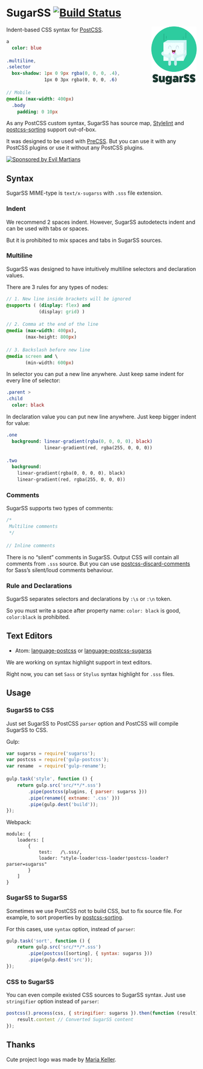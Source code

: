 # SugarSS [![Build Status][ci-img]][ci]

<img align="right" width="120" height="155"
     title="SugarSS logo by Maria Keller"
     src="logo.svg">

Indent-based CSS syntax for [PostCSS].

```sass
a
  color: blue

.multiline,
.selector
  box-shadow: 1px 0 9px rgba(0, 0, 0, .4),
              1px 0 3px rgba(0, 0, 0, .6)

// Mobile
@media (max-width: 400px)
  .body
    padding: 0 10px
```

As any PostCSS custom syntax, SugarSS has source map, [Stylelint]
and [postcss-sorting] support out-of-box.

It was designed to be used with [PreCSS]. But you can use it with any PostCSS
plugins or use it without any PostCSS plugins.

<a href="https://evilmartians.com/?utm_source=sugarss">
  <img src="https://evilmartians.com/badges/sponsored-by-evil-martians.svg"
       alt="Sponsored by Evil Martians" width="236" height="54">
</a>

[postcss-sorting]: https://github.com/hudochenkov/postcss-sorting
[Stylelint]:       http://stylelint.io/
[PostCSS]:         https://github.com/postcss/postcss
[PreCSS]:          https://github.com/jonathantneal/precss
[ci-img]:          https://img.shields.io/travis/postcss/sugarss.svg
[ci]:              https://travis-ci.org/postcss/sugarss

## Syntax

SugarSS MIME-type is `text/x-sugarss` with `.sss` file extension.

### Indent

We recommend 2 spaces indent. However, SugarSS autodetects indent
and can be used with tabs or spaces.

But it is prohibited to mix spaces and tabs in SugarSS sources.

### Multiline

SugarSS was designed to have intuitively multiline selectors and declaration
values.

There are 3 rules for any types of nodes:

```sass
// 1. New line inside brackets will be ignored
@supports ( (display: flex) and
            (display: grid) )

// 2. Comma at the end of the line
@media (max-width: 400px),
       (max-height: 800px)

// 3. Backslash before new line
@media screen and \
       (min-width: 600px)
```

In selector you can put a new line anywhere. Just keep same indent
for every line of selector:

```sass
.parent >
.child
  color: black
```

In declaration value you can put new line anywhere. Just keep bigger indent
for value:

```sass
.one
  background: linear-gradient(rgba(0, 0, 0, 0), black)
              linear-gradient(red, rgba(255, 0, 0, 0))

.two
  background:
    linear-gradient(rgba(0, 0, 0, 0), black)
    linear-gradient(red, rgba(255, 0, 0, 0))
```

### Comments

SugarSS supports two types of comments:

```sass
/*
 Multiline comments
 */

// Inline comments
```

There is no “silent” comments in SugarSS. Output CSS will contain all comments
from `.sss` source. But you can use [postcss-discard-comments]
for Sass’s silent/loud comments behaviour.

[postcss-discard-comments]: https://www.npmjs.com/package/postcss-discard-comments

### Rule and Declarations

SugarSS separates selectors and declarations by `:\s` or `:\n` token.

So you must write a space after property name: `color: black` is good,
`color:black` is prohibited.

## Text Editors

* Atom: [language-postcss] or [language-postcss-sugarss]

We are working on syntax highlight support in text editors.

Right now, you can set `Sass` or `Stylus` syntax highlight for `.sss` files.

[language-postcss-sugarss]: https://atom.io/packages/language-postcss-sugarss
[language-postcss]:         https://atom.io/packages/language-postcss

## Usage

### SugarSS to CSS

Just set SugarSS to PostCSS `parser` option and PostCSS will compile
SugarSS to CSS.

Gulp:

```js
var sugarss = require('sugarss');
var postcss = require('gulp-postcss');
var rename  = require('gulp-rename');

gulp.task('style', function () {
    return gulp.src('src/**/*.sss')
        .pipe(postcss(plugins, { parser: sugarss }))
        .pipe(rename({ extname: '.css' }))
        .pipe(gulp.dest('build'));
});
```

Webpack:

```
module: {
    loaders: [
        {
            test:   /\.sss/,
            loader: "style-loader!css-loader!postcss-loader?parser=sugarss"
        }
    ]
}
```

### SugarSS to SugarSS

Sometimes we use PostCSS not to build CSS, but to fix source file.
For example, to sort properties by [postcss-sorting].

For this cases, use `syntax` option, instead of `parser`:

```js
gulp.task('sort', function () {
    return gulp.src('src/**/*.sss')
        .pipe(postcss([sorting], { syntax: sugarss }))
        .pipe(gulp.dest('src'));
});
```

[postcss-sorting]: https://github.com/hudochenkov/postcss-sorting

### CSS to SugarSS

You can even compile existed CSS sources to SugarSS syntax.
Just use `stringifier` option instead of `parser`:

```js
postcss().process(css, { stringifier: sugarss }).then(function (result) {
    result.content // Converted SugarSS content
});
```

## Thanks

Cute project logo was made by [Maria Keller](http://www.mariakellerac.com/).

